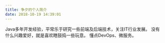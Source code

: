 ```yaml
---
title: 争夕的个人简介
date: 2018-10-19 14:39:01
---
```

Java多年开发经验，平常乐于研究一些前端及后端技术，关注IT行业发展。
没有什么兴趣爱好，就是喜欢瞎鼓捣一些玩意。
懂点DevOps、微服务。
